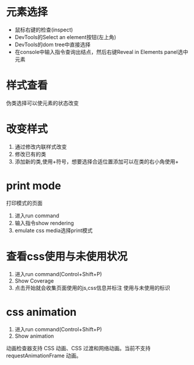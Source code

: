 # 元素选择
- 鼠标右键的检查(inspect)
- DevTools的Select an element按钮(左上角)
- DevTools的dom tree中直接选择
- 在console中输入指令查询出结点，然后右键Reveal in Elements panel选中元素

# 样式查看
伪类选择可以使元素的状态改变

# 改变样式
1. 通过修改内联样式改变
2. 修改已有的类
3. 添加新的类,使用+符号，想要选择合适位置添加可以在类的右小角使用+

# print mode
打印模式的页面
1. 进入run command
2. 输入指令show rendering
3. emulate css media选择print模式

# 查看css使用与未使用状况
1. 进入run command(Control+Shift+P)
2. Show Coverage
3. 点击开始就会收集页面使用的js,css信息并标注 使用与未使用的标识

# css animation
1. 进入run command(Control+Shift+P)
2. Show animation  

动画检查器支持 CSS 动画、CSS 过渡和网络动画。当前不支持 requestAnimationFrame 动画。